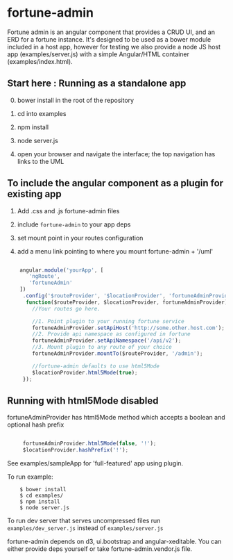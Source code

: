 fortune-admin
=============

Fortune admin is an angular component that provides a CRUD UI, and an ERD for a fortune instance. It's designed to be used as a bower module included in a host app, however for testing we also provide a node JS host app (examples/server.js) with a simple Angular/HTML container (examples/index.html).

## Start here : Running as a standalone app

0) bower install in the root of the repository

1) cd into examples

2) npm install

3) node server.js

4) open your browser and navigate the interface; the top navigation has links to the UML

## To include the angular component as a plugin for existing app

1) Add .css and .js fortune-admin files

2) include `fortune-admin` to your app deps

3) set mount point in your routes configuration

4) add a menu link pointing to where you mount fortune-admin + '/uml'

```js

    angular.module('yourApp', [
       'ngRoute',
       'fortuneAdmin'
    ])
     .config('$routeProvider', '$locationProvider', 'fortuneAdminProvider',
      function($routeProvider, $locationProvider, fortuneAdminProvider){
        //Your routes go here.

        //1. Point plugin to your running fortune service
        fortuneAdminProvider.setApiHost('http://some.other.host.com');
        //2. Provide api namespace as configured in fortune
        fortuneAdminProvider.setApiNamespace('/api/v2');
        //3. Mount plugin to any route of your choice
        fortuneAdminProvider.mountTo($routeProvider, '/admin');

        //fortune-admin defaults to use html5Mode
        $locationProvider.html5Mode(true);
     });
```

## Running with html5Mode disabled

fortuneAdminProvider has html5Mode method which accepts a boolean and optional hash prefix

```js

     fortuneAdminProvider.html5Mode(false, '!');
     $locationProvider.hashPrefix('!');

```


See examples/sampleApp for 'full-featured' app using plugin.

To run example:
```
    $ bower install
    $ cd examples/
    $ npm install
    $ node server.js
```

To run dev server that serves uncompressed files run `examples/dev_server.js` instead of `examples/server.js`

fortune-admin depends on d3, ui.bootstrap and angular-xeditable.
You can either provide deps yourself or take fortune-admin.vendor.js file.